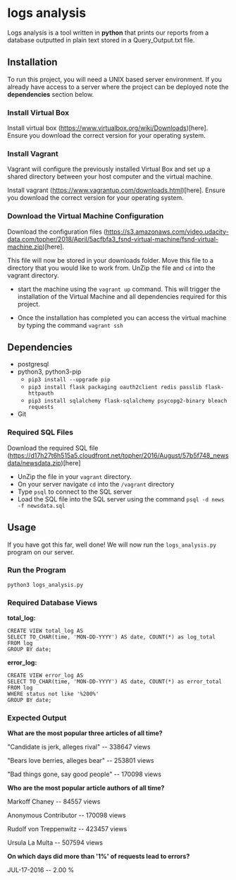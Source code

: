 # logs analysis 
Logs analysis is a tool written in **python** that prints our reports from a database outputted in plain text stored in a Query_Output.txt file.

## Installation

To run this project, you will need a UNIX based server environment. 
If you already have access to a server where the project can be deployed note the **dependencies** section below.

### Install Virtual Box

Install virtual box (https://www.virtualbox.org/wiki/Downloads)[here]. Ensure you download the correct version for your operating system.

### Install Vagrant

Vagrant will configure the previously installed Virtual Box and set up a shared directory between your host computer and the virtual machine.

Install vagrant (https://www.vagrantup.com/downloads.html)[here]. Ensure you download the correct version for your operating system.

### Download the Virtual Machine Configuration

Download the configuration files (https://s3.amazonaws.com/video.udacity-data.com/topher/2018/April/5acfbfa3_fsnd-virtual-machine/fsnd-virtual-machine.zip)[here]. 

This file will now be stored in your downloads folder. Move this file to a directory that you would like to work from. 
UnZip the file and `cd` into the vagrant directory.

- start the machine using the `vagrant up` command. This will trigger the installation of the Virtual Machine and all dependencies required for this project. 

- Once the installation has completed you can access the virtual machine by typing the command `vagrant ssh`

## Dependencies

- postgresql
- python3, python3-pip
	- `pip3 install --upgrade pip`
	- `pip3 install flask packaging oauth2client redis passlib flask-httpauth`
	- `pip3 install sqlalchemy flask-sqlalchemy psycopg2-binary bleach requests`
- Git

### Required SQL Files

Download the required SQL file (https://d17h27t6h515a5.cloudfront.net/topher/2016/August/57b5f748_newsdata/newsdata.zip)[here]
- UnZip the file in your `vagrant` directory.
- On your server navigate `cd` into the `/vagrant` directory
- Type `psql` to connect to the SQL server
- Load the SQL file into the SQL server using the command `psql -d news -f newsdata.sql`

## Usage

If you have got this far, well done! We will now run the `logs_analysis.py` program on our server.

### Run the Program

```
python3 logs_analysis.py
```

### Required Database Views

**total_log:**

```
CREATE VIEW total_log AS
SELECT TO_CHAR(time, 'MON-DD-YYYY') AS date, COUNT(*) as log_total
FROM log
GROUP BY date;
```

**error_log:**

```
CREATE VIEW error_log AS
SELECT TO_CHAR(time, 'MON-DD-YYYY') AS date, COUNT(*) as error_total
FROM log
WHERE status not like '%200%'
GROUP BY date;
```

### Expected Output

**What are the most popular three articles of all time?**

"Candidate is jerk, alleges rival" -- 338647 views

"Bears love berries, alleges bear" -- 253801 views

"Bad things gone, say good people" -- 170098 views

**Who are the most popular article authors of all time?**

Markoff Chaney -- 84557 views

Anonymous Contributor -- 170098 views

Rudolf von Treppenwitz -- 423457 views

Ursula La Multa -- 507594 views

**On which days did more than '1%' of requests lead to errors?**

JUL-17-2016 -- 2.00 %
